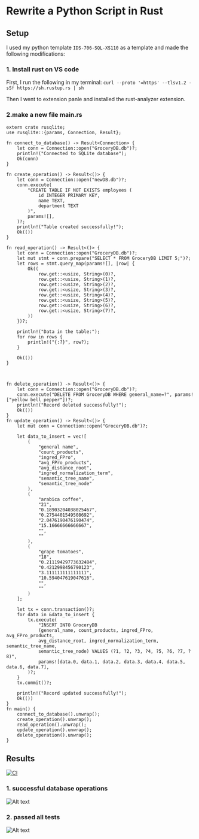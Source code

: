 
# Rewrite a Python Script in Rust


## Setup

I used my python template `IDS-706-SQL-XS110` as a template and made the following modifications: 

### 1. Install rust on VS code

First, I run the following in my terminal: 
```curl --proto '=https' --tlsv1.2 -sSf https://sh.rustup.rs | sh```

Then I went to extension panle and installed the rust-analyzer extension.


### 2.make a new file  main.rs

```
extern crate rusqlite;
use rusqlite::{params, Connection, Result};

fn connect_to_database() -> Result<Connection> {
    let conn = Connection::open("GroceryDB.db")?;
    println!("Connected to SQLite database");
    Ok(conn)
}

fn create_operation() -> Result<()> {
    let conn = Connection::open("newDB.db")?;
    conn.execute(
        "CREATE TABLE IF NOT EXISTS employees (
            id INTEGER PRIMARY KEY,
            name TEXT,
            department TEXT
        )",
        params![],
    )?;
    println!("Table created successfully!");
    Ok(())
}

fn read_operation() -> Result<()> {
    let conn = Connection::open("GroceryDB.db")?;
    let mut stmt = conn.prepare("SELECT * FROM GroceryDB LIMIT 5;")?;
    let rows = stmt.query_map(params![], |row| {
        Ok((
            row.get::<usize, String>(0)?,
            row.get::<usize, String>(1)?,
            row.get::<usize, String>(2)?,
            row.get::<usize, String>(3)?,
            row.get::<usize, String>(4)?,
            row.get::<usize, String>(5)?,
            row.get::<usize, String>(6)?,
            row.get::<usize, String>(7)?,
        ))
    })?;

    println!("Data in the table:");
    for row in rows {
        println!("{:?}", row?);
    }

    Ok(())
}



fn delete_operation() -> Result<()> {
    let conn = Connection::open("GroceryDB.db")?;
    conn.execute("DELETE FROM GroceryDB WHERE general_name=?", params!["yellow bell pepper"])?;
    println!("Record deleted successfully!");
    Ok(())
}
fn update_operation() -> Result<()> {
    let mut conn = Connection::open("GroceryDB.db")?;

    let data_to_insert = vec![
        (
            "general name",
            "count_products",
            "ingred_FPro",
            "avg_FPro_products",
            "avg_distance_root",
            "ingred_normalization_term",
            "semantic_tree_name",
            "semantic_tree_node"
        ),
        (
            "arabica coffee",
            "21",
            "0.18903204038025467",
            "0.2754401549508692",
            "2.0476190476190474",
            "15.16666666666667",
            "",
            ""
        ),
        (
            "grape tomatoes",
            "18",
            "0.21119429773632484",
            "0.4212998456790123",
            "3.111111111111111",
            "10.594047619047616",
            "",
            ""
        )
    ];

    let tx = conn.transaction()?;
    for data in &data_to_insert {
        tx.execute(
            "INSERT INTO GroceryDB 
            (general_name, count_products, ingred_FPro, avg_FPro_products, 
            avg_distance_root, ingred_normalization_term, semantic_tree_name, 
            semantic_tree_node) VALUES (?1, ?2, ?3, ?4, ?5, ?6, ?7, ?8)",
            params![data.0, data.1, data.2, data.3, data.4, data.5, data.6, data.7],
        )?;
    }
    tx.commit()?;

    println!("Record updated successfully!");
    Ok(())
}
fn main() {
    connect_to_database().unwrap();
    create_operation().unwrap();
    read_operation().unwrap();
    update_operation().unwrap();
    delete_operation().unwrap();
}
```
### 

## Results

[![CI](https://github.com/nogibjj/IDS-706-Python-SQL-XS110/actions/workflows/cicd.yml/badge.svg)](https://github.com/nogibjj/IDS-706-Python-SQL-XS110/actions/workflows/cicd.yml)

### 1. successful database operations

![Alt text](image/image1.png)

### 2. passed all tests
![Alt text](image/image2.png)